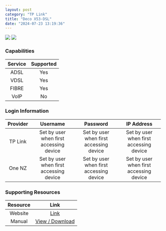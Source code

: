 ```yaml
---
layout: post
category: "TP Link"
title: "Deco X53-DSL"
date: "2024-07-23 13:19:36"
---
```

<img src="https://www.pbtech.co.nz/imgprod/M/O/MODTPL6501.jpg?h=1333426157" class="modem_image">
<img src="https://static.tp-link.com/upload/image-line/Deco-X50-DSL_02_normal_20221020122913t.jpg" class="modem_image">

### Capabilities

| Service | Supported |
| :-: | :-: |
| ADSL | Yes |
| VDSL | Yes |
| FIBRE | Yes |
| VoIP | No |

### Login Information

| Provider | Username | Password | IP Address |
| :-: | :-: | :-: | :-: |
| TP Link | Set by user when first accessing device | Set by user when first accessing device | Set by user when first accessing device |
| One NZ | Set by user when first accessing device | Set by user when first accessing device | Set by user when first accessing device |

### Supporting Resources

| Resource | Link |
| :-: | :-: |
| Website | [Link](https://www.tp-link.com/uk/home-networking/deco/deco-x50-dsl/) |
| Manual | [View / Download](https://static.tp-link.com/upload/manual/2023/202305/20230506/1910013311_Deco%20X50-DSL(EU)%201.0_UG_Deco%203.0app_V1.pdf) |
